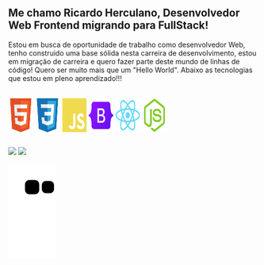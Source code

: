 ## Me chamo Ricardo Herculano, Desenvolvedor Web Frontend migrando para FullStack!
Estou em busca de oportunidade de trabalho como desenvolvedor Web, tenho construido uma base sólida nesta carreira de desenvolvimento, estou em migração de carreira e quero fazer parte deste mundo de linhas de código! Quero ser muito mais que um "Hello World". Abaixo as tecnologias que estou em pleno aprendizado!!!
</div>
<div style="display: inline_block"><br>
  <img align="center" alt="HTML" height="70" width="50" src="https://raw.githubusercontent.com/devicons/devicon/master/icons/html5/html5-original.svg">
  <img align="center" alt="CSS" height="70" width="50" src="https://raw.githubusercontent.com/devicons/devicon/master/icons/css3/css3-original.svg">
  <img align="center" alt="Js" height="70" width="50" src="https://raw.githubusercontent.com/devicons/devicon/master/icons/javascript/javascript-plain.svg">
  <img align="center" alt="bot" height="70" width="50" src="https://github.com/devicons/devicon/blob/master/icons/bootstrap/bootstrap-original.svg">
  <img align="center" alt="React" height="70" width="50" src="https://raw.githubusercontent.com/devicons/devicon/master/icons/react/react-original.svg">
  <img align="center" alt="nodejs" height="70" width="50" src="https://github.com/devicons/devicon/blob/master/icons/nodejs/nodejs-original.svg">
  
</div>
  
  ##
 
<div> 
  <a href = "mailto:rick.herculano@gmail.com"><img src="https://img.shields.io/badge/-Gmail-%23333?style=for-the-badge&logo=gmail&logoColor=white" target="_blank"></a>
  <a href="https://www.linkedin.com/in/ricardo-herculano/" target="_blank"><img src="https://img.shields.io/badge/-LinkedIn-%230077B5?style=for-the-badge&logo=linkedin&logoColor=white" target="_blank"></a> 
 
  ![Snake animation](https://github.com/rafaballerini/rafaballerini/blob/output/github-contribution-grid-snake.svg)
 
</div>

